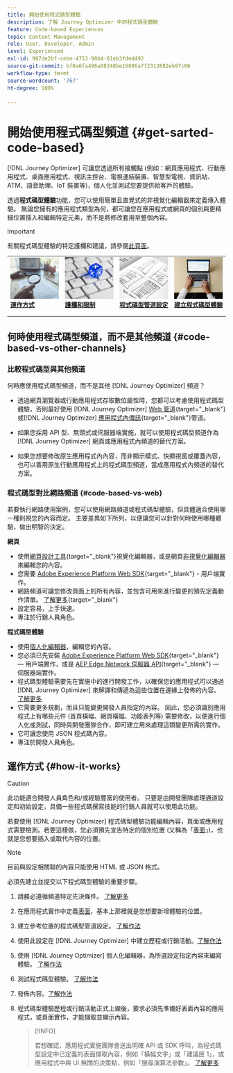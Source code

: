 ```yaml
---
title: 開始使用程式碼型體驗
description: 了解 Journey Optimizer 中的程式碼型體驗
feature: Code-based Experiences
topic: Content Management
role: User, Developer, Admin
level: Experienced
exl-id: 987de2bf-cebe-4753-98b4-01eb3fded492
source-git-commit: bf0a6fa496a08348be16896a7f2313882eb97c06
workflow-type: tm+mt
source-wordcount: '767'
ht-degree: 100%

---
```


# 開始使用程式碼型頻道 {#get-sarted-code-based}

[!DNL Journey Optimizer] 可讓您透過所有接觸點 (例如：網頁應用程式、行動應用程式、桌面應用程式、視訊主控台、電視連結裝置、智慧型電視、資訊站、ATM、語音助理、IoT 裝置等)，個人化並測試您要提供給客戶的體驗。

透過&#x200B;**程式碼型體驗**&#x200B;功能，您可以使用簡單且直覺式的非視覺化編輯器來定義傳入體驗。 無論您擁有的應用程式類型為何，都可讓您在應用程式或網頁的個別與更精細位置插入和編輯特定元素，而不是將修改套用至整個內容。

<!--[!DNL Journey Optimizer] allows you to compose and deliver content on any inbound device in a developer-focused workflow. You can leverage all the personalization capabilities, and preview what will be published. The content can be static (images, text, JSON, HTML) or dynamic (offers, decisions, recommendations). You can also insert custom content actions in your omni-channel journeys.-->

>[!IMPORTANT]
>
>有關程式碼型體驗的特定護欄和建議，請參閱[此頁面](code-based-prerequisites.md)。


<!--Discover the detailed steps to create a code-based campaign in this video.-->

<table style="table-layout:fixed"><tr style="border: 0;">
<td>
<a href="#how-it-works">
<img alt="銷售機會" src="../assets/do-not-localize/privacy-audit.jpeg">
</a>
<div><a href="#how-it-works"><strong>運作方式</strong>
</div>
<p>
</td>
<td>
<a href="code-based-prerequisites.md">
<img alt="驗證" src="../assets/do-not-localize/web-prerequisites.jpg">
</a>
<div>
<a href="code-based-prerequisites.md"><strong>護欄和限制</strong></a>
</div>
<p>
</td>
<td>
<a href="code-based-configuration.md">
<img alt="驗證" src="../assets/do-not-localize/web-design.jpg">
</a>
<div>
<a href="code-based-implementation-samples.md"><strong>程式碼型管道設定</strong></a>
</div>
<p>
</td>
<td>
<a href="create-code-based.md#create-code-based-campaign">
<img alt="不頻繁" src="../assets/do-not-localize/web-create.jpg">
</a>
<div>
<a href="create-code-based.md#create-code-based-campaign"><strong>建立程式碼型體驗</strong></a>
</div>
<p></td>
</tr></table>

<!--[Learn how to create a code-based campaign in this video](#video)-->

## 何時使用程式碼型頻道，而不是其他頻道 {#code-based-vs-other-channels}

### 比較程式碼型與其他頻道

何時應使用程式碼型頻道，而不是其他 [!DNL Journey Optimizer] 頻道？

* 透過網頁瀏覽器或行動應用程式存取數位屬性時，您都可以考慮使用程式碼型體驗，否則最好使用 [!DNL Journey Optimizer] [Web 管道](../web/get-started-web.md){target="_blank"}或[!DNL Journey Optimizer] [應用程式內傳訊](../in-app/get-started-in-app.md){target="_blank"}管道。

<!--* You can use the code-based channel as an alternative to the [!DNL Journey Optimizer] web channel if your website cannot be loaded into the [web designer](../web/web-visual-editor.md){target="_blank"} visual editor or if you cannot use the [browser extension](../web/web-prerequisites.md#visual-authoring-prerequisites){target="_blank"} that powers visual authoring for web channel.-->

* 如果您採用 API 型、無頭式或伺服器端實施，就可以使用程式碼型頻道作為 [!DNL Journey Optimizer] 網頁或應用程式內頻道的替代方案。

* 如果您想要修改原生應用程式內內容，而非顯示模式、快顯視窗或覆蓋內容，也可以善用原生行動應用程式上的程式碼型頻道，當成應用程式內頻道的替代方案。

### 程式碼型對比網路頻道 {#code-based-vs-web}

若要執行網路使用案例，您可以使用網路頻道或程式碼型體驗，但具體適合使用哪一種則視您的內容而定。 主要差異如下所列，以便讓您可以針對何時使用哪種體驗，做出明智的決定。

**網頁**

* 使用[網頁設計工具](../web/web-visual-editor.md){target="_blank"}視覺化編輯器，或是網頁[非視覺化編輯器](../web/web-non-visual-editor.md)來編輯您的內容。
* 您需要 [Adobe Experience Platform Web SDK](https://experienceleague.adobe.com/docs/platform-learn/implement-web-sdk/overview.html?lang=zh-Hant){target="_blank"} - 用戶端實作。
  <!--* You need the [Adobe Experience Cloud Visual Editing Helper](https://chrome.google.com/webstore/detail/adobe-experience-cloud-vi/kgmjjkfjacffaebgpkpcllakjifppnca){target="_blank"} extension installed on your web browser. [Learn more](../web/web-prerequisites.md){target="_blank"}-->
* 網路頻道可讓您修改頁面上的所有內容，並包含可用來進行變更的預先定義動作清單。 [了解更多](../web/web-visual-editor.md){target="_blank"}
* 設定容易，上手快速。
* 專注於行銷人員角色。

**程式碼型體驗**

* 使用[個人化編輯器](create-code-based.md#edit-code)，編輯您的內容。
* 您必須已先安裝 [Adobe Experience Platform Web SDK](https://experienceleague.adobe.com/docs/platform-learn/implement-web-sdk/overview.html?lang=zh-Hant){target="_blank"} — 用戶端實作，或是 [AEP Edge Network 伺服器 API](https://experienceleague.adobe.com/docs/experience-platform/edge-network-server-api/data-collection/interactive-data-collection.html?lang=zh-Hant){target="_blank"} — 伺服器端實作。
* 程式碼型體驗需要先在實施中的進行開發工作，以確保您的應用程式可以通過 [!DNL Journey Optimizer] 來解譯和傳遞為這些位置在邊緣上發佈的內容。[了解更多](code-based-surface.md)
* 它需要更多規劃，而且只能變更開發人員指定的內容。 因此，您必須識別應用程式上有哪些元件 (首頁橫幅、網頁橫幅、功能表列等) 需要修改，以便進行個人化或測試，同時與開發團隊合作，即可建立用來處理這類變更所需的實作。
* 它可讓您使用 JSON 程式碼內容。
* 專注於開發人員角色。

## 運作方式 {#how-it-works}

>[!CAUTION]
>
>此功能適合開發人員角色和/或經驗豐富的使用者。 只要是由開發團隊處理通道設定和初始設定，具備一些程式碼撰寫技能的行銷人員就可以使用此功能。

若要使用 [!DNL Journey Optimizer] 程式碼型體驗功能編輯內容，頁面或應用程式需要檢測。若要這樣做，您必須預先宣告特定的個別位置 (又稱為「[表面](code-based-surface.md)」)，也就是您想要插入或取代內容的位置。

>[!NOTE]
>
>目前與設定相關聯的內容只能使用 HTML 或 JSON 格式。

必須先建立並提交以下程式碼型體驗的重要步驟。

1. 請務必遵循頻道特定先決條件。 [了解更多](code-based-prerequisites.md)

1. 在應用程式實作中定義[表面](code-based-surface.md#surface-definition)，基本上那裡就是您想要新增體驗的位置。

1. 建立參考位置的程式碼型管道設定。 [了解作法](code-based-configuration.md#create-code-based-configuration)

1. 使用此設定在 [!DNL Journey Optimizer] 中建立歷程或行銷活動。[了解作法](create-code-based.md#create-code-based-campaign)

1. 使用 [!DNL Journey Optimizer] 個人化編輯器，為所選設定指定內容來編寫體驗。 [了解作法](create-code-based.md#edit-code)

1. 測試程式碼型體驗。 [了解作法](test-code-based.md)

1. 發佈內容。[了解作法](publish-code-based.md)

1. 程式碼型體驗歷程或行銷活動正式上線後，要求必須先準備好表面內容的應用程式，或頁面實作，才能擷取並顯示內容。

   >[!INFO]
   >
   >若想確認，應用程式實施團隊會送出明確 API 或 SDK 呼叫，為程式碼型設定中已定義的表面擷取內容，例如「橫幅文字」或「建議匣 1」，或應用程式中與 UI 無關的決策點，例如「搜尋演算法參數」。 <!--In this case, the implementation team is responsible for rendering or otherwise interpreting and acting on the returned content.--> [了解更多](code-based-implementation-samples.md)



